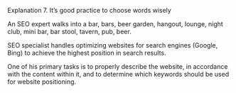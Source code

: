 Explanation 7. It’s good practice to choose words wisely

An SEO expert walks into a bar, bars, beer garden, hangout, lounge, night club, mini bar, bar stool, tavern, pub, beer.

SEO specialist handles optimizing websites for search engines (Google, Bing) to achieve the highest position in search results.

One of his primary tasks is to properly describe the website, in accordance with the content within it, and to determine which keywords should be used for website positioning.
